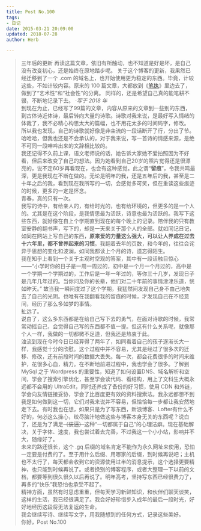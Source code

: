 ```yaml
---
title: Post No.100
tags:
- 日记
date: 2015-03-21 20:09:00
updated: 2018-07-28
author: Herb

---
```

> 三年后的更新
> 再读这篇文章，依旧有所触动，也不知道是好是坏，是自己没有改变初心，还是始终在原地踏步呢。 <!--more-->
> 关于这个博客的更新，我果然已经迁移到了一个 .com 的域名上，也开始使用更为稳定的东西。毕竟，计较这些，不如计较内容。原来的 100 篇文章，大都放到《[笔执](https://ficiton.herbhuang.com)》里边去了，做到了“艺术性”和“社会性”的分离。
> 同样的，还是希望自己真的能笔耕不辍，不断地记录下去。
> ·*写于 2018 年*  
到现在为止，已经写了99篇的文章，内容从原来的文章到一些别的东西，到古体诗近体诗，最后转向大量的诗歌。诗歌对我来说，是最好写入情绪的体裁了，我不必精心构思太大的篇幅，也不用花太多的时间码字，修改。  
所以我也发现，自己的诗歌就好像是~~非主流~~的一段话断开了行，分出了节。哈哈哈，但我也还是不会承认的，对于我来说，写一首诗的情感来源，是绝不可同一段呻吟出来的文辞相比较的。  
我还记得不久前上课，语文老师说的话，她告诉大家她不爱拍照因为不好看，但后来改变了自己的想法。因为她看到自己20岁的照片觉得还是很漂亮的，说不定60岁再看现在，也会有这种感觉。此之谓“**留痕**”，令我共鸣最深，更是我现在不断在做的。无论是明年的我，还是五年后的我，甚至是二十年之后的我，看到现在我所写的一切，会感觉多可笑，但在重读这些痕迹的时候，更多的一定是怀念。  
青春，真的只有一次。  
我写的诗中，有给亲人的，有给时光的，也有给环境的，但更多的是一个人的。尤其是在这个阶段，是我情思最为活跃，诗意也最为活跃的。我写下这些东西，就好像在自上个学期直到现在的每个晚上的记录。陪伴我的只有教室安静的翻书声，写下的，却是一天来关于那个人的全部。就如同记日记，如同在网站上写自己的东西，**原来爱的力量这么强大，可以让人养成在过去十六年里，都不曾养起来的习惯**。我翻着去年的页数，和今年的，往往会诧异于思想的变化和波澜，如同我都读上个月的诗，遗忘得陌生。  
我在知乎上看到一个关于主观时空观的答案，其中有一段话触目惊心——“小学时你的日子是一周一周过的，初中是一个月一个月过的，高中是一个学期一个学期过的，工作后是一年一年过的，等你三十几岁，发现日子是几年几年过的。当你问及你的长辈，他们对二十年前的事情津津乐道，恍如昨天。” 故当我一瞬间度过了这个学期，我猛然间发现自己身不由己地失去了自己的光阴。也唯有在我翻看我的留痕的时候，才发现自己在不经意间，经历了那么多如梦的事情。  
扯远了。  
说白了，这么多东西都是在给自己写下去的勇气，在面对诗歌的时候，我常常动摇自己，会觉得自己写的东西都不值一提。但这有什么关系呢，就像那个人一样，我做的一切都微不足道，但我还是热衷于此。  
浊流到现在今时今日已经算得了两年了，如同看着自己的孩子逐渐长大一样，我感觉十分的欣慰。这个过程中并不容易，尤其是经过了很多次的迁移、修改，还有前段时间的数据大丢失。每一次，都会花费很多的时间来维护，花很多心血，精力。在不断地前进过程中，我也学会了很多。了解到 MySql 之于 Wordpress 的重要性，知道了如何设置DNS、域名解析和空间，学会了搜索引擎优化，甚至学会读代码、看结构，用上了文科生大概永远都不会用的 UltraEdit，同时还养成了备份的好习惯，使用 CDN 和外链，学会向友情链接妥协，学会了比百度更有效的资料搜索法。我永远都想不到我是如何做到这一切，它们对我来说并不容易，但恰恰每一步都让我安然地走下去。有时我也在想，如果只是为了写东西，新浪博客、Lofter有什么不好的，何必这么操心，绞尽脑汁地做这些与博客本身无关的东西呢？说白了，还是为了满足~~（装逼）~~这种“一切都属于自己”的心理洁癖。现在基础解决，关于字体、速度，我也尝试着去完善，不过我这一个小小站，影响并不大，随缘好了。  
未来的路还很长，这个 .gq 后缀的域名肯定不能作为永久网址来使用，恐怕一定要是付费的了。至于用什么后缀、用哪家的后缀，到时候再说吧；主机也不太行了，每天都会收到它的资源使用过半的消息提示，这个选择更要精神，也只能到时候再说了。或者换别的博客程序，或者大整理一下以前的文档，都要等到很久很久以后再说了。明年高考，坚持写东西已经很费力了，再多的“快乐”我恐怕也承受不起了。  
精神方面，虽然有时思虑重重，但每天学习新鲜知识，和伙伴们聊天谈笑，这样的生活，我已经很满足了。我会好好珍惜步入成年的最后一段时光，好好地经历这段将无法复返的生命。  
我会继续写诗、继续写文字，用我随想到的任何方式，记录这些美好。  
你好，Post No.100
